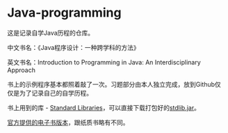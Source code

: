 # Java-programming
这是记录自学Java历程的仓库。

中文书名：《Java程序设计：一种跨学科的方法》

英文书名：Introduction to Programming in Java: An Interdisciplinary Approach

书上的示例程序基本都照着敲了一次。习题部分由本人独立完成，放到Github仅仅是为了记录自己的自学历程。

书上用到的库 - [Standard Libraries](https://introcs.cs.princeton.edu/java/stdlib/)，可以直接下载打包好的[stdlib.jar](https://introcs.cs.princeton.edu/java/stdlib/stdlib.jar)。

[官方提供的电子书版本](https://introcs.cs.princeton.edu/java/home/)，跟纸质书略有不同。